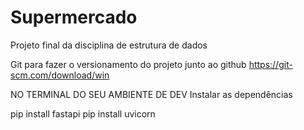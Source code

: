 # Supermercado
Projeto final da disciplina de estrutura de dados

Git para fazer o versionamento do projeto junto ao github
https://git-scm.com/download/win

NO TERMINAL DO SEU AMBIENTE DE DEV Instalar as dependências

pip install fastapi
pip install uvicorn
